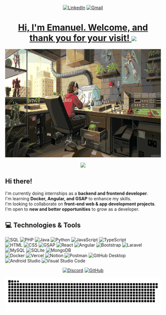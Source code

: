 <p align="center">
  <a href="https://www.linkedin.com/in/emanuel-robinson-ordo%C3%B1ez-hancco-797956355/"><img src="https://img.shields.io/badge/linkedin-%230077B5.svg?style=for-the-badge&logo=linkedin&logoColor=white" alt="LinkedIn"></a>
  <a href="mailto:emarobins.oh@gmail.com"><img src="https://img.shields.io/badge/Gmail-D14836?style=for-the-badge&logo=gmail&logoColor=white" alt="Gmail"></a>
</p>

  <a href="#"><h1 align="center"><b>Hi, I'm Emanuel. Welcome, and thank you for your visit! </b><img src="https://media.giphy.com/media/hvRJCLFzcasrR4ia7z/giphy.gif" width="30"></h1>

<p align="center"><img src="kirokaze.gif" alt="Kirokaze GIF" style="width: 650px; height: 350px;"></p> 

<p align="center">
  <a href="#">
    <img src="https://readme-typing-svg.herokuapp.com?font=Fira+Code&duration=2900&pause=1000&color=F7D433&center=true&vCenter=true&width=435&lines=SOFTWARE+DEVELOPER+IN+PROGRESS;BACKEND+EXPERIENCE;FRONTEND+EXPERIENCE;beyond+skills%2C+a+good+human+being."/>
  </a>
</p>


## Hi there!

I'm currently doing internships as a **backend and frontend developer**.  
I'm learning **Docker, Angular, and GSAP** to enhance my skills.  
I'm looking to collaborate on **front-end web & app development projects**.  
I'm open to **new and better opportunities** to grow as a developer.  


## 💻 Technologies & Tools  
<img alt="SQL" src="https://custom-icon-badges.demolab.com/badge/SQL-025E8C.svg?logo=database&logoColor=white">
<img alt="PHP" src="https://img.shields.io/badge/PHP-777BB4.svg?logo=php&logoColor=white">
<img alt="Java" src="https://custom-icon-badges.demolab.com/badge/Java-007396.svg?logo=java&logoColor=white">
<img alt="Python" src="https://img.shields.io/badge/Python-14354C.svg?logo=python&logoColor=white">
<img alt="JavaScript" src="https://img.shields.io/badge/JavaScript-F7DF1E.svg?logo=javascript&logoColor=black">
<img alt="TypeScript" src="https://img.shields.io/badge/TypeScript-007ACC.svg?logo=typescript&logoColor=white">

</br>
<img alt="HTML" src="https://img.shields.io/badge/HTML-E34F26.svg?logo=html5&logoColor=white">
<img alt="CSS" src="https://img.shields.io/badge/CSS-1572B6.svg?logo=css3&logoColor=white">
<img alt="GSAP" src="https://img.shields.io/badge/GSAP-88CE02.svg?logo=greensock&logoColor=white">
<img alt="React" src="https://img.shields.io/badge/React-20232a.svg?logo=react&logoColor=%2361DAFB">
<img alt="Angular" src="https://img.shields.io/badge/Angular-DD0031.svg?logo=angular&logoColor=white">
<img alt="Bootstrap" src="https://img.shields.io/badge/Bootstrap-7952B3.svg?logo=bootstrap&logoColor=white">
<img alt="Laravel" src="https://img.shields.io/badge/Laravel-FF2D20.svg?logo=laravel&logoColor=white">

</br>
<img alt="MySQL" src="https://img.shields.io/badge/MySQL-00f.svg?logo=mysql&logoColor=white">
<img alt="SQLite" src="https://img.shields.io/badge/SQLite-07405e.svg?logo=sqlite&logoColor=white">
<img alt="MongoDB" src="https://img.shields.io/badge/MongoDB-4ea94b.svg?logo=mongodb&logoColor=white">

</br>
<img alt="Docker" src="https://img.shields.io/badge/Docker-2496ED.svg?logo=docker&logoColor=white">
<img alt="Vercel" src="https://img.shields.io/badge/Vercel-000000.svg?logo=vercel&logoColor=white">
<img alt="Notion" src="https://img.shields.io/badge/Notion-010101.svg?logo=notion&logoColor=white">
<img alt="Postman" src="https://img.shields.io/badge/Postman-FF6C37?logo=postman&logoColor=white">
<img alt="GitHub Desktop" src="https://img.shields.io/badge/GitHub%20Desktop-8034A9.svg?logo=github&logoColor=white">
<img alt="Android Studio" src="https://img.shields.io/badge/Android%20Studio-008678.svg?logo=android-studio&logoColor=white">
<img alt="Visual Studio Code" src="https://img.shields.io/badge/Visual%20Studio%20Code-0078d7.svg?logo=visual-studio-code&logoColor=white">



<p align="center">
  <a href="https://discord.com/users/emanuel_oh"><img src="https://img.shields.io/badge/Discord-%235865F2.svg?style=for-the-badge&logo=discord&logoColor=white" alt="Discord"></a>
  <a href="https://github.com/EmanuelRobinson"><img src="https://img.shields.io/badge/github-%23121011.svg?style=for-the-badge&logo=github&logoColor=white" alt="GitHub"></a>
</p>

<p align="center">
  <img src="https://raw.githubusercontent.com/EmanuelRobinson/EmanuelRobinson/output/snake.svg" alt="Snake animation" />
</p>
